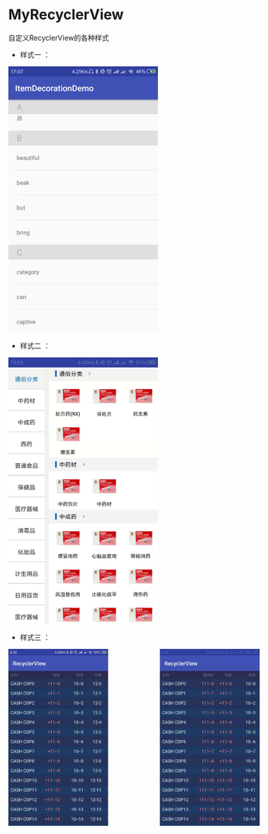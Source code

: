 # MyRecyclerView
自定义RecyclerView的各种样式<Br/>

* 样式一 ：

<div class='row'>
        <img src='https://github.com/1067899750/MyRecyclerView/blob/master/image/bag1.png' width="300px"/>
</div>

* 样式二 ：

<div class='row'>
        <img src='https://github.com/1067899750/MyRecyclerView/blob/master/image/image1.jpg' width="300px"/>
</div>

* 样式三 ：

<div class='row' style="display:flex;justify-content:space-between">
        <img src='https://github.com/1067899750/MyRecyclerView/blob/master/image/img3.jpg' width="200px"/>
         <img src='https://github.com/1067899750/MyRecyclerView/blob/master/image/img4.jpg' width="200px"/>
</div>


